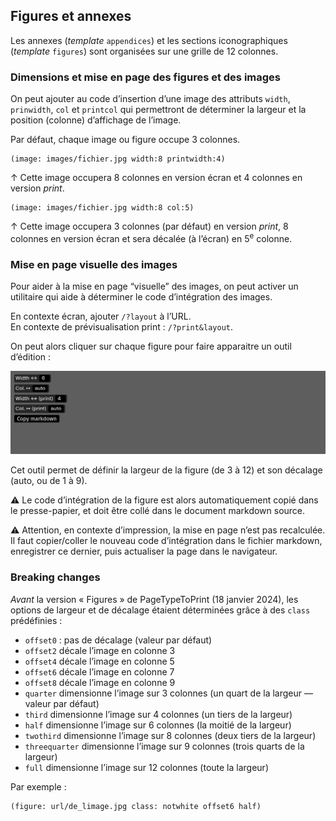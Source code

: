 

## Figures et annexes

Les annexes (_template_ `appendices`) et les sections iconographiques (_template_ `figures`) sont organisées sur une grille de 12 colonnes.

### Dimensions et mise en page des figures et des images 

On peut ajouter au code d’insertion d’une image des attributs `width`, `prinwidth`, `col` et `printcol` qui permettront de déterminer la largeur et la position (colonne) d’affichage de l’image.

Par défaut, chaque image ou figure occupe 3 colonnes.

```pttp
(image: images/fichier.jpg width:8 printwidth:4)
```
↑ Cette image occupera 8 colonnes en version écran et 4 colonnes en version _print_.

```pttp
(image: images/fichier.jpg width:8 col:5)
```
↑ Cette image occupera 3 colonnes (par défaut) en version _print_, 8 colonnes en version écran et sera décalée (à l’écran) en 5<sup>e</sup> colonne.



### Mise en page visuelle des images

Pour aider à la mise en page “visuelle” des images, on peut activer un utilitaire qui aide à déterminer le code d’intégration des images.

En contexte écran, ajouter `/?layout` à l’URL.   
En contexte de prévisualisation print : `/?print&layout`.   

On peut alors cliquer sur chaque figure pour faire apparaitre un outil d’édition :

![image layout helper](images/layout-helper.png)

Cet outil permet de définir la largeur de la figure (de 3 à 12) et son décalage (auto, ou de 1 à 9). 

⚠️ Le code d’intégration de la figure est alors automatiquement copié dans le presse-papier, et doit être collé dans le document markdown source. 

⚠️ Attention, en contexte d’impression, la mise en page n’est pas recalculée. Il faut copier/coller le nouveau code d’intégration dans le fichier markdown, enregistrer ce dernier, puis actualiser la page dans le navigateur.

### Breaking changes

_Avant_ la version « Figures » de PageTypeToPrint (18 janvier 2024), les options de largeur et de décalage étaient déterminées grâce à des `class` prédéfinies :

* `offset0` : pas de décalage (valeur par défaut)
* `offset2` décale l’image en colonne 3
* `offset4` décale l’image en colonne 5
* `offset6` décale l’image en colonne 7
* `offset8` décale l’image en colonne 9
* `quarter` dimensionne l’image sur 3 colonnes (un quart de la largeur — valeur par défaut)
* `third` dimensionne l’image sur 4 colonnes (un tiers de la largeur)
* `half` dimensionne l’image sur 6 colonnes (la moitié de la largeur)
* `twothird` dimensionne l’image sur 8 colonnes (deux tiers de la largeur)
* `threequarter` dimensionne l’image sur 9 colonnes (trois quarts de la largeur)
* `full` dimensionne l’image sur 12 colonnes (toute la largeur)

Par exemple :
```pttp
(figure: url/de_limage.jpg class: notwhite offset6 half) 
```